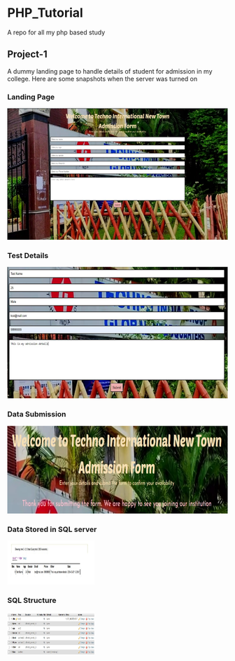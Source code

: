 ﻿# PHP_Tutorial

 A repo for all my php based study


## Project-1
A dummy landing page to handle details of student for admission in my college.
Here are some snapshots when the server was turned on

### Landing Page
<img src = "https://github.com/omkarjha/PHP_Tutorial/blob/main/Assets/Landing%20Page.jpg" width=600 height=300> 

### Test Details
<img src = "https://github.com/omkarjha/PHP_Tutorial/blob/main/Assets/Details.jpg" width = 600 height = 300>

### Data Submission
<img src = "https://github.com/omkarjha/PHP_Tutorial/blob/main/Assets/Submission.jpg" width = 600 height = 200>

### Data Stored in SQL server
<img src = "https://github.com/omkarjha/PHP_Tutorial/blob/main/Assets/Data%20Stored.jpg" width = 200 height = 100>

### SQL Structure
<img src = "https://github.com/omkarjha/PHP_Tutorial/blob/main/Assets/SQL%20Structure.jpg" width = 200 height = 100>
